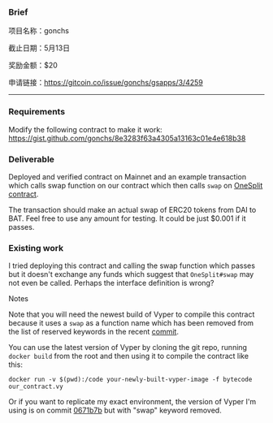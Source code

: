 
### Brief

项目名称：gonchs

截止日期：5月13日

奖励金额：$20

申请链接：https://gitcoin.co/issue/gonchs/gsapps/3/4259

---

### Requirements

Modify the following contract to make it work: https://gist.github.com/gonchs/8e3283f63a4305a13163c01e4e618b38

### Deliverable

Deployed and verified contract on Mainnet and an example transaction which calls swap function on our contract which then calls `swap` on [OneSplit contract](https://etherscan.io/address/0xc586bef4a0992c495cf22e1aeee4e446cecdee0e).

The transaction should make an actual swap of ERC20 tokens from DAI to BAT. Feel free to use any amount for testing. It could be just $0.001 if it passes.

### Existing work

I tried deploying this contract and calling the swap function which passes but it doesn't exchange any funds which suggest that `OneSplit#swap` may not even be called. Perhaps the interface definition is wrong?

Notes

Note that you will need the newest build of Vyper to compile this contract because it uses a `swap` as a function name which has been removed from the list of reserved keywords in the recent [commit](https://github.com/vyperlang/vyper/commit/d576b2f5bb5cdaa1128ada1077fb45e36b954996).

You can use the latest version of Vyper by cloning the git repo, running `docker build` from the root and then using it to compile the contract like this:

`docker run -v $(pwd):/code your-newly-built-vyper-image -f bytecode our_contract.vy`

Or if you want to replicate my exact environment, the version of Vyper I'm using is on commit [0671b7b](https://github.com/vyperlang/vyper/commit/0671b7b) but with "swap" keyword removed.
